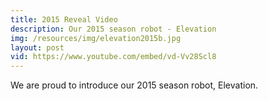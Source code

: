 ```yaml
---
title: 2015 Reveal Video
description: Our 2015 season robot - Elevation
img: /resources/img/elevation2015b.jpg
layout: post
vid: https://www.youtube.com/embed/vd-Vv28Scl8
---
```


We are proud to introduce our 2015 season robot, Elevation.
